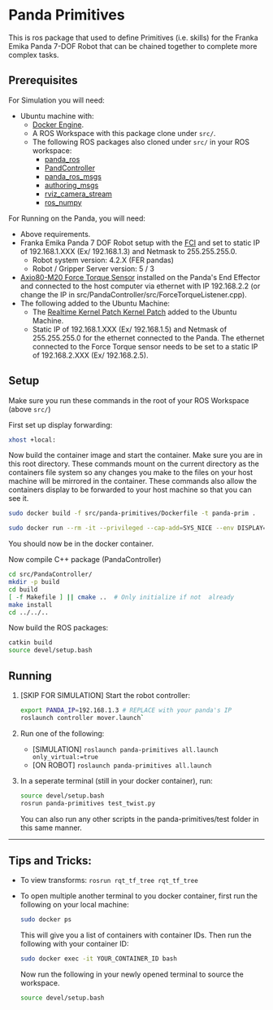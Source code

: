 # Panda Primitives

This is ros package that used to define Primitives (i.e. skills) for the Franka Emika Panda 7-DOF Robot that can be chained together to complete more complex tasks.

## Prerequisites
For Simulation you will need:
* Ubuntu machine with:
    * [Docker Engine](https://docs.docker.com/engine/install/).
    * A ROS Workspace with this package clone under `src/`.
    * The following ROS packages also cloned under `src/` in your ROS workspace:
        * [panda_ros](https://github.com/Wisc-HCI/panda_ros)
        * [PandController](https://github.com/Wisc-HCI/PandaController)
        * [panda_ros_msgs](https://github.com/emmanuel-senft/panda-ros-msgs/tree/study)
        * [authoring_msgs](https://github.com/emmanuel-senft/authoring-msgs/tree/study)
        * [rviz_camera_stream](https://github.com/lucasw/rviz_camera_stream)
        * [ros_numpy](https://github.com/eric-wieser/ros_numpy)

        
For Running on the Panda, you will need:
* Above requirements.
* Franka Emika Panda 7 DOF Robot setup with the [FCI](https://frankaemika.github.io/docs/getting_started.html) and set to static IP of 192.168.1.XXX (Ex/ 192.168.1.3) and Netmask to 255.255.255.0.
    * Robot system version: 4.2.X (FER pandas)
    * Robot / Gripper Server version: 5 / 3
* [Axio80-M20 Force Torque Sensor](https://www.ati-ia.com/products/ft/ft_models.aspx?id=Axia80-M20) installed on the Panda's End Effector and connected to the host computer via ethernet with IP 192.168.2.2 (or change the IP in src/PandaController/src/ForceTorqueListener.cpp).
* The following added to the Ubuntu Machine:
    * The [Realtime Kernel Patch Kernel Patch](https://frankaemika.github.io/docs/installation_linux.html#setting-up-the-real-time-kernel) added to the Ubuntu Machine.
    * Static IP of 192.168.1.XXX (Ex/ 192.168.1.5) and Netmask of 255.255.255.0 for the ethernet connected to the Panda. The ethernet connected to the Force Torque sensor needs to be set to a static IP of 192.168.2.XXX (Ex/ 192.168.2.5).


## Setup
Make sure you run these commands in the root of your ROS Workspace (above `src/`)

First set up display forwarding:
```bash
xhost +local:
```

Now  build the container image and start the container. Make sure you are in this root directory. These commands mount on the current directory as the containers file system so any changes you make to the files on your host machine will be mirrored in the container. These commands also allow the containers display to be forwarded to your host machine so that you can see it.
```bash
sudo docker build -f src/panda-primitives/Dockerfile -t panda-prim .

sudo docker run --rm -it --privileged --cap-add=SYS_NICE --env DISPLAY=$DISPLAY -v /tmp/.X11-unix:/tmp/.X11-unix -v $(pwd):/workspace --net=host panda-prim
```

You should now be in the docker container. 

Now compile C++ package (PandaController)
```bash
cd src/PandaController/
mkdir -p build
cd build
[ -f Makefile ] || cmake ..  # Only initialize if not  already
make install
cd ../../..
``` 

Now build the ROS packages:
```bash
catkin build
source devel/setup.bash
```

## Running

1. [SKIP FOR SIMULATION] Start the robot controller:
    ```bash
    export PANDA_IP=192.168.1.3 # REPLACE with your panda's IP
    roslaunch controller mover.launch`
    ```

2. Run one of the following:
    * [SIMULATION] `roslaunch panda-primitives all.launch only_virtual:=true`
    * [ON ROBOT] `roslaunch panda-primitives all.launch`

3. In a seperate terminal (still in your docker container), run:
    ```bash
    source devel/setup.bash
    rosrun panda-primitives test_twist.py
    ```

    You can also run any other scripts in the panda-primitives/test folder in this same manner.

---

## Tips and Tricks:
* To view transforms:
`rosrun rqt_tf_tree rqt_tf_tree`

* To open multiple another terminal to you docker container, first run the following on your local machine:
    ```bash
    sudo docker ps
    ```
    This will give you a list of containers with container IDs. Then run the following with your container ID:
    ```bash
    sudo docker exec -it YOUR_CONTAINER_ID bash
    ```
    Now run the following in your newly opened terminal to source the workspace.
    ```bash
    source devel/setup.bash
    ```  